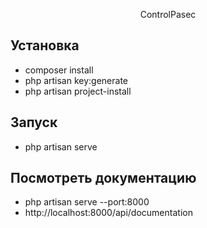<p align="center">
    ControlPasec
</p>

## Установка

- composer install
- php artisan key:generate
- php artisan project-install

## Запуск
- php artisan serve

## Посмотреть документацию
- php artisan serve --port:8000
- http://localhost:8000/api/documentation
